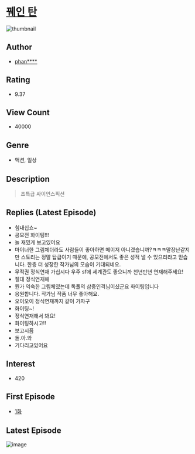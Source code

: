 # [꿰인 탄](https://comic.naver.com/bestChallenge/list?titleId=739996)
![thumbnail](https://image-comic.pstatic.net/user_contents_data/challenge_comic/2020/07/14/322646/thumbnail_202x164aee5dec5_a5b1_4061_bcad_ccc312717649_00000268.JPEG)

## Author
- [phan****](https://comic.naver.com/artistTitle?id=322646)

## Rating
- 9.37

## View Count
- 40000

## Genre
- 액션, 일상

## Description
> 초특급 싸이언스픽션

## Replies (Latest Episode)
- 힘내십쇼~
- 공모전 화이팅!!!
- 늘 재밌게 보고있어요
- 마이너한 그림체더라도 사람들이 좋아하면 메이저 아니겠습니까?ㅋㅋㅋ말장난같지만 스토리는 정말 탑급이기 때문에, 공모전에서도 좋은 성적 낼 수 있으리라고 믿습니다. 한층 더 성장한 작가님의 모습이 기대되네요.
- 무적권 정식연재 가십시다 우주 sf에 세계관도 좋으니까 천년만년 연재해주세요!
- 절대 정식연재해
- 뭔가 익숙한 그림체였는데 독풀의 삼중인격님이셨군요 화이팅입니다
- 응원합니다. 작가님 작품 너무 좋아해요.
- 오이오이 정식연재까지 같이 가자구
- 화이팅~!
- 정식연재해서 봐요!
- 화이팅하시고!!
- 보고시픔
- 돌.아.와
- 기다리고있어요

## Interest
- 420

## First Episode
- [1화](https://comic.naver.com/bestChallenge/detail?titleId=739996&no=1)

## Latest Episode
![image](https://image-comic.pstatic.net/user_contents_data/challenge_comic/2020/08/03/322646/upload_7233123169595385394.jpeg)
